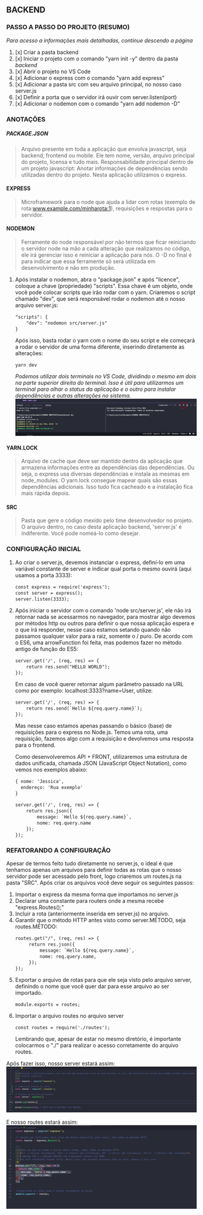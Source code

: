 ## BACKEND

### PASSO A PASSO DO PROJETO (RESUMO)

_Para acesso a informações mais detalhadas, continue descendo a página_

1. [x] Criar a pasta backend
2. [x] Iniciar o projeto com o comando "yarn init -y" dentro da pasta _backend_
3. [x] Abrir o projeto no VS Code
4. [x] Adicionar o express com o comando "yarn add express"
5. [x] Adicionar a pasta src com seu arquivo principal, no nosso caso server.js
6. [x] Definir a porta que o servidor irá ouvir com server.listen(port)
7. [x] Adicionar o nodemon com o comando "yarn add nodemon -D"

### ANOTAÇÕES

##### PACKAGE.JSON

> Arquivo presente em toda a aplicação que envolva javascript, seja backend, frontend ou mobile.
> Ele tem nome, versão, arquivo principal do projeto, licensa e tudo mais.
> Responsabilidade principal dentro de um projeto javascript: Anotar informações de dependências sendo utilizadas dentro do projeto.
> Nesta aplicação utilizamos o express.

#### EXPRESS

> Microframework para o node que ajuda a lidar com rotas (exemplo de rota:www.example.com/minharota:1), requisições e respostas para o servidor.

#### NODEMON

> Ferramente do node responsável por não termos que ficar reiniciando o servidor node na mão a cada alteração que realizamos no código, ele irá gerenciar isso e reiniciar a aplicação para nós. O -D no final é para indicar que essa ferramente só será utilizada em desenvolvimento e não em produção.

1. Após instalar o nodemon, abra o "package.json" e após "licence", coloque a chave (propriedade) "scripts". Essa chave é um objeto, onde você pode colocar scripts que irão rodar com o yarn. Criaremos o script chamado "dev", que será responsável rodar o nodemon até o nosso arquivo server.js:
   ```
   "scripts": {
       "dev": "nodemon src/server.js"
   }
   ```
   Após isso, basta rodar o yarn com o nome do seu script e ele começará a rodar o servidor de uma forma diferente, inserindo diretamente as alterações:
   ```
   yarn dev
   ```
   _Podemos utilizar dois terminais no VS Code, dividindo o mesmo em dois na parte superior direita do terminal. Isso é útil para utilizarmos um terminal para olhar o status da aplicação e o outro para instalar dependências e outras alterações no sistema._
   ![](imgs/vscode-sliced.PNG)

#### YARN.LOCK

> Arquivo de cache que deve ser mantido dentro da aplicação que armazena informações entre as dependências das dependências. Ou seja, o express usa diversas dependências e instala as mesmas em node_modules. O yarn.lock consegue mapear quais são essas dependências adicionais. Isso tudo fica cacheado e a instalação fica mais rápida depois.

#### SRC

> Pasta que gere o código mexido pelo time desenvolvedor no projeto. O arquivo dentro, no caso desta aplicação backend, 'server.js' é indiferente. Você pode nomeá-lo como desejar.

### CONFIGURAÇÃO INICIAL

1. Ao criar o server.js, devemos instanciar o express, definí-lo em uma variável constante de server e indicar qual porta o mesmo ouvirá (aqui usamos a porta 3333):

   ```
   const express = require('express');
   const server = express();
   server.listen(3333);
   ```

2. Após iniciar o servidor com o comando 'node src/server.js', ele não irá retornar nada se acessarmos no navegador, para mostrar algo devemos por métodos http ou outros para definir o que nossa aplicação espera e o que irá responder, nesse caso estamos setando quando não passamos qualquer valor para a raiz, somente o / puro. De acordo com o ES6, uma arrowFunction foi feita, mas podemos fazer no método antigo de função do ES5:

   ```
   server.get('/', (req, res) => {
       return res.send("HELLO WORLD");
   });
   ```

   Em caso de você querer retornar algum parâmetro passado na URL como por exemplo: localhost:3333?name=User, utilize:

   ```
   server.get('/', (req, res) => {
       return res.send(`Hello ${req.query.name}`);
   });
   ```

   Mas nesse caso estamos apenas passando o básico (base) de requisições para o express no Node.js. Temos uma rota, uma requisição, fazemos algo com a requisição e devolvemos uma resposta para o frontend.

   Como desenvolveremos API + FRONT, utilizaremos uma estrutura de dados unificada, chamada JSON (JavaScript Object Notation), como vemos nos exemplos abaixo:

   ```
   { nome: 'Jessica',
     endereço: 'Rua exemplo'
   }
   ```

   ```
   server.get('/', (req, res) => {
       return res.json({
           message: `Hello ${req.query.name}`,
           nome: req.query.name
       });
   });
   ```

### REFATORANDO A CONFIGURAÇÃO

Apesar de termos feito tudo diretamente no server.js, o ideal é que tenhamos apenas um arquivos para definir todas as rotas que o nosso servidor pode ser acessado pelo front, logo criaremos um routes.js na pasta "SRC". Após criar os arquivos você deve seguir os seguintes passos:

1. Importar o express da mesma forma que importamos no server.js
2. Declarar uma constante para routers onde a mesma recebe "express.Routes();"
3. Incluir a rota (anteriormente inserida em server.js) no arquivo.
4. Garantir que o método HTTP antes visto como server.MÉTODO, seja routes.MÉTODO:
   ```
   routes.get("/", (req, res) => {
        return res.json({
            message: `Hello ${req.query.name}`,
            nome: req.query.name,
        });
   });
   ```
5. Exportar o arquivo de rotas para que ele seja visto pelo arquivo server, definindo o nome que você quer dar para esse arquivo ao ser importado.
    ```
    module.exports = routes;
    ```
6. Importar o arquivo routes no arquivo server
    ```
    const routes = require('./routes');
    ```
    Lembrando que, apesar de estar no mesmo diretório, é importante colocarmos o "./" para realizar o acesso corretamente do arquivo routes.

Após fazer isso, nosso server estará assim:
![](imgs/serverjsrefat.PNG)

E nosso routes estará assim:
![](imgs/routesrefat.PNG)
